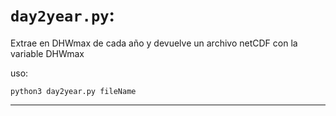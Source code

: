 # `day2year.py`:  

Extrae en DHWmax de cada año y devuelve un archivo netCDF con la variable DHWmax 

uso: 

`python3 day2year.py fileName` 

---------------------



